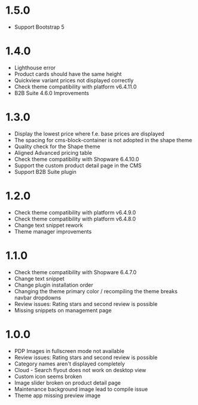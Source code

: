 # 1.5.0
- Support Bootstrap 5
# 1.4.0
- Lighthouse error
- Product cards should have the same height
- Quickview variant prices not displayed correctly
- Check theme compatibility with platform v6.4.11.0
- B2B Suite 4.6.0 Improvements

# 1.3.0
- Display the lowest price where f.e. base prices are displayed
- The spacing for cms-block-container is not adopted in the shape theme
- Quality check for the Shape theme
- Aligned Advanced pricing table
- Check theme compatibility with Shopware 6.4.10.0
- Support the custom product detail page in the CMS
- Support B2B Suite plugin

# 1.2.0
- Check theme compatibility with platform v6.4.9.0
- Check theme compatibility with platform v6.4.8.0
- Change text snippet rework
- Theme manager improvements

# 1.1.0
- Check theme compatibility with Shopware 6.4.7.0
- Change text snippet
- Change plugin installation order
- Changing the theme primary color / recompiling the theme breaks navbar dropdowns
- Review issues: Rating stars and second review is possible
- Missing snippets on management page

# 1.0.0
- PDP Images in fullscreen mode not available
- Review issues: Rating stars and second review is possible
- Category names aren't displayed completely
- Cloud - Search flyout does not work on desktop view
- Custom icon seems broken
- Image slider broken on product detail page
- Maintenance background image lead to compile issue
- Theme app missing preview image
